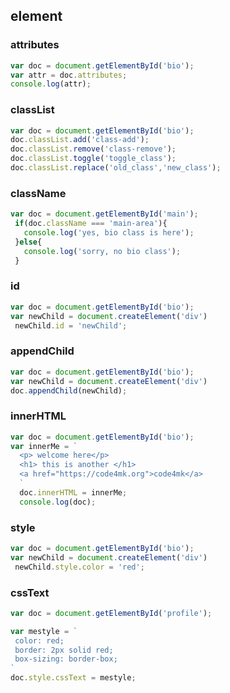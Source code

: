 

## element

### attributes

```js
var doc = document.getElementById('bio');
var attr = doc.attributes;
console.log(attr);
```

### classList

```js
var doc = document.getElementById('bio');
doc.classList.add('class-add');
doc.classList.remove('class-remove');
doc.classList.toggle('toggle_class');
doc.classList.replace('old_class','new_class');

```

### className

```js
var doc = document.getElementById('main');
 if(doc.className === 'main-area'){
   console.log('yes, bio class is here');
 }else{
   console.log('sorry, no bio class');
 }
```

### id

```js
var doc = document.getElementById('bio');
var newChild = document.createElement('div')
 newChild.id = 'newChild';
```

### appendChild

```js
var doc = document.getElementById('bio');
var newChild = document.createElement('div')
doc.appendChild(newChild);
```

### innerHTML

```js
var doc = document.getElementById('bio');
var innerMe = `
  <p> welcome here</p>
  <h1> this is another </h1>
  <a href="https://code4mk.org">code4mk</a>
  `
  doc.innerHTML = innerMe;
  console.log(doc);
```

### style

```js
var doc = document.getElementById('bio');
var newChild = document.createElement('div')
 newChild.style.color = 'red';
```

### cssText

```js
var doc = document.getElementById('profile');

var mestyle = `
 color: red;
 border: 2px solid red;
 box-sizing: border-box;
`
doc.style.cssText = mestyle;
```
